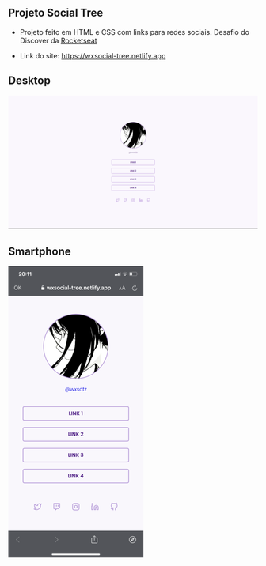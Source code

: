 ## Projeto Social Tree

- Projeto feito em HTML e CSS com links para redes sociais. Desafio do Discover da [Rocketseat](https://rocketseat.com.br)

- Link do site: https://wxsocial-tree.netlify.app

## Desktop
![Desktop](https://github.com/xwscot/social-tree/blob/main/assets/desktop.png)


## Smartphone
![Smartphone](https://github.com/xwscot/social-tree/blob/main/assets/smartphone.png
)
